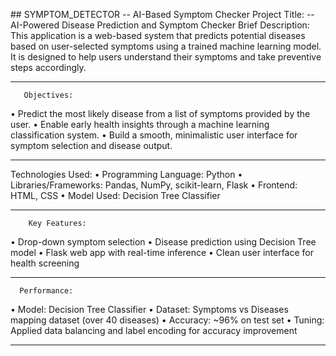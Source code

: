 #﻿# SYMPTOM_DETECTOR
-- AI-Based Symptom Checker 
     Project Title: 
-- AI-Powered Disease Prediction and Symptom Checker 
     Brief Description: 
This application is a web-based system that predicts potential diseases based on user-selected symptoms using a trained machine learning model. It 
is designed to help users understand their symptoms and take preventive steps accordingly. 
________________________________________ 
       Objectives: 
• Predict the most likely disease from a list of symptoms provided by the user. 
• Enable early health insights through a machine learning classification system. 
• Build a smooth, minimalistic user interface for symptom selection and disease output. 
________________________________________ 

 Technologies Used: 
• Programming Language: Python 
• Libraries/Frameworks: Pandas, NumPy, scikit-learn, Flask 
• Frontend: HTML, CSS 
• Model Used: Decision Tree Classifier 
________________________________________ 
        Key Features: 
• Drop-down symptom selection 
• Disease prediction using Decision Tree model 
• Flask web app with real-time inference 
• Clean user interface for health screening 
________________________________________ 
      Performance: 
• Model: Decision Tree Classifier 
• Dataset: Symptoms vs Diseases mapping dataset (over 40 diseases) 
• Accuracy: ~96% on test set 
• Tuning: Applied data balancing and label encoding for accuracy improvement 
________________________________________ 
   
